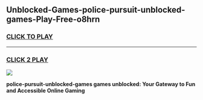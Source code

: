 
## Unblocked-Games-police-pursuit-unblocked-games-Play-Free-o8hrn
<h3>
<a href="https://premium76.site?title=police-pursuit-unblocked-games&ref=18A1">CLICK TO PLAY</a></h3>
<hr>

<h3>
<a href="https://premium76.site?title=police-pursuit-unblocked-games&ref=18A1">CLICK 2 PLAY</a>
  
</h3>

<a href="https://premium76.site?title=police-pursuit-unblocked-games&ref=18A1"><img src="https://clearcache.store/games.png"></a>


**police-pursuit-unblocked-games games unblocked: Your Gateway to Fun and Accessible Online Gaming**
